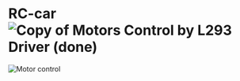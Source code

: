# RC-car![Copy of Motors Control by L293 Driver (done)](https://github.com/user-attachments/assets/5e8efa67-7866-4ab3-afed-c1848569b578)
![Motor control](https://github.com/user-attachments/assets/ce482fa9-adf1-440c-b375-b401a2ec0174)
